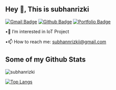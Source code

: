 ## Hey 👋, This is subhanrizki
[![Gmail Badge](https://img.shields.io/badge/-subhannrizkii@gmail.com-c14438?style=flat&logo=Gmail&logoColor=white&link=mailto:subhannrizkii@gmail.com)](mailto:subhannrizkii@gmail.com) [![Github Badge](https://img.shields.io/badge/-subhanrizki-grey?style=flat&logo=github&logoColor=white&link=https://github.com/subhanrizki/)](https://www.github.com/subhanrizki/) [![Portfolio Badge](https://img.shields.io/badge/portfolio-web-blue?style=flat&link=subhannrizkii.blogger.com/)](subhannrizkii.blogger.com/) <p align='left'>•👀 I’m interested in IoT Project
 
 •📫 How to reach me: subhannrizkii@gmail.com</p>
## Some of my Github Stats
<p align=left> <img src=https://komarev.com/ghpvc/?username=subhanrizki alt=subhanrizki /> </p>


[![Top Langs](https://github-readme-stats.vercel.app/api/top-langs/?username=subhanrizki&layout=compact)](https://github.com/subhanrizki/github-readme-stats)

